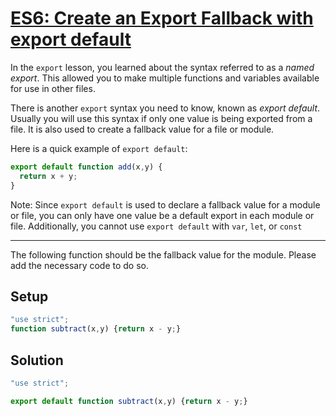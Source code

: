 # [ES6: Create an Export Fallback with export default](https://learn.freecodecamp.org/javascript-algorithms-and-data-structures/es6/create-an-export-fallback-with-export-default)

In the `export` lesson, you learned about the syntax referred to as a _named export_. This allowed you to make multiple functions and variables available for use in other files.

There is another `export` syntax you need to know, known as _export default_. Usually you will use this syntax if only one value is being exported from a file. It is also used to create a fallback value for a file or module.

Here is a quick example of `export default`:

```js
export default function add(x,y) {
  return x + y;
}
```

Note: Since `export default` is used to declare a fallback value for a module or file, you can only have one value be a default export in each module or file. Additionally, you cannot use `export default` with `var`, `let`, or `const`

---

The following function should be the fallback value for the module. Please add the necessary code to do so.

## Setup
```js
"use strict";
function subtract(x,y) {return x - y;}
```

## Solution
```js
"use strict";

export default function subtract(x,y) {return x - y;}
```